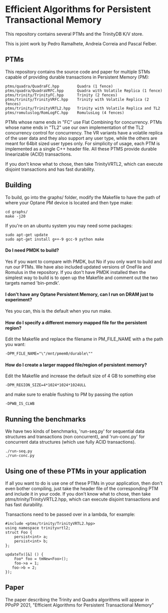 # Efficient Algorithms for Persistent Transactional Memory

This repository contains several PTMs and the TrinityDB K/V store.

This is joint work by Pedro Ramalhete, Andreia Correia and Pascal Felber.


## PTMs
This repository contains the source code and paper for multiple STMs capable of providing durable transactions in Persistent Memory (PM):

    ptms/quadra/QuadraFC.hpp        Quadra (1 fence)
    ptms/quadra/QuadraVRFC.hpp      Quadra with Volatile Replica (1 fence)
    ptms/trinity/TrinityFC.hpp      Trinity (2 fences)
    ptms/trinity/TrinityVRFC.hpp    Trinity with Volatile Replica (2 fences)
    ptms/trinity/TrinityVRTL2.hpp   Trinity with Volatile Replica and TL2
    ptms/romuluslog/RomLogFC.hpp    RomulusLog (4 fences)
    
PTMs whose name ends in "FC" use Flat Combining for concurrency. PTMs whose name ends in "TL2" use our own implementation of the TL2 concurrency control for concurrency.
The VR variants have a volatile replica of the user data and they also support any user type, while the others are meant for 64bit sized user types only.
For simplicity of usage, each PTM is implemented as a single C++ header file.
All these PTMS provide durable linearizable (ACID) transactions.

If you don't know what to chose, then take TrinityVRTL2, which can execute disjoint transactions and has fast durability.


## Building
To build, go into the graphs/ folder, modify the Makefile to have the path of where your Optane PM device is located and then type make:
    
    cd graphs/
    make -j20

If you're on an ubuntu system you may need some packages:

    sudo apt-get update
    sudo apt-get install g++-9 gcc-9 python make


#### Do I need PMDK to build?
Yes if you want to compare with PMDK, but No if you only want to build and run our PTMs.
We have also included updated versions of OneFile and Romulus in the repository.
If you don't have PMDK installed then the simplest way to build is to open up the Makefile and comment out the two targets named 'bin-pmdk'.

#### I don't have any Optane Persistent Memory, can I run on DRAM just to experiment?
Yes you can, this is the default when you run make.

#### How do I specify a different memory mapped file for the persistent region?
Edit the Makefile and replace the filename in PM\_FILE\_NAME with a the path you want: 

	-DPM_FILE_NAME="\"/mnt/pmem0/durable\""

#### How do I create a larger mapped file/region of persistent memory?
Edit the Makefile and increase the default size of 4 GB to something else 

	-DPM_REGION_SIZE=4*1024*1024*1024ULL

and make sure to enable flushing to PM by passing the option

    -DPWB_IS_CLWB


## Running the benchmarks

We have two kinds of benchmarks, 'run-seq.py' for sequential data structures and transactions (non concurrent), and 'run-conc.py' for concurrent data structures (which use fully ACID transactions). 

    ./run-seq.py
    ./run-conc.py


## Using one of these PTMs in your application

If all you want to do is use one of these PTMs in your application, then don't even bother compiling, just take the header file of the corresponding PTM and include it in your code.
If you don't know what to chose, then take ptms/trinity/TrinityVRTL2.hpp, which can execute disjoint transactions and has fast durability.

Transactions need to be passed over in a lambda, for example:

    #include <ptms/trinity/TrinityVRTL2.hpp>
    using namespace trinityvrtl2;
    struct Foo {
        persist<int> a;
        persist<int> b;
	};
	
	updateTx([&] () {
	    Foo* foo = tmNew<Foo>();
	    foo->a = 1;
       foo->b = 2;
    });    


## Paper
The paper describing the Trinity and Quadra algorithms will appear in PPoPP 2021, "Efficient Algorithms for Persistent Transactional Memory"

